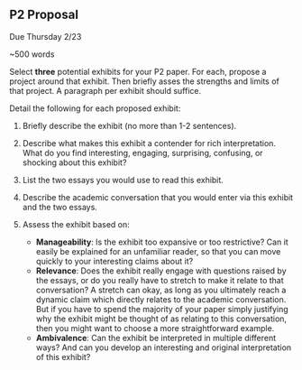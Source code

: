 ## P2 Proposal

Due Thursday 2/23

~500 words

Select **three** potential exhibits for your P2 paper. For each, propose a project around that exhibit. Then briefly asses the strengths and limits of that project. A paragraph per exhibit should suffice.

Detail the following for each proposed exhibit:

1. Briefly describe the exhibit (no more than 1-2 sentences).

2. Describe what makes this exhibit a contender for rich interpretation. What do you find interesting, engaging, surprising, confusing, or shocking about this exhibit?

3. List the two essays you would use to read this exhibit.

4. Describe the academic conversation that you would enter via this exhibit and the two essays.

5. Assess the exhibit based on:
    - **Manageability**: Is the exhibit too expansive or too restrictive? Can it easily be explained for an unfamiliar reader, so that you can move quickly to your interesting claims about it?
    - **Relevance**: Does the exhibit really engage with questions raised by the essays, or do you really have to stretch to make it relate to that conversation? A stretch can okay, as long as you ultimately reach a dynamic claim which directly relates to the academic conversation. But if you have to spend the majority of your paper simply justifying why the exhibit might be thought of as relating to this conversation, then you might want to choose a more straightforward example.
    - **Ambivalence**: Can the exhibit be interpreted in multiple different ways? And can you develop an interesting and original interpretation of this exhibit?
